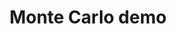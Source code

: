---
title: Monte Carlo demo
linktitle: Monte Carlo demonstration
toc: true
type: docs
draft: false
menu:
  mlis_rl:
    parent: "ex_code"
    weight: 1

# Prev/next pager order (if `docs_section_pager` enabled in `params.toml`)
weight: 16
---